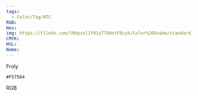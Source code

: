 ```yaml
---
tags:
  - Color/Tag/NTC
RGB:
Hex:
img: https://filedn.com/l0hpzxl1f01yT7GHxtF8cyk/Color%20Snake/standard_csv_to_svg//F57584.svg
CMYK:
HSL:
Name:
---
```

Froly
```palette
#F57584
```
RGB
